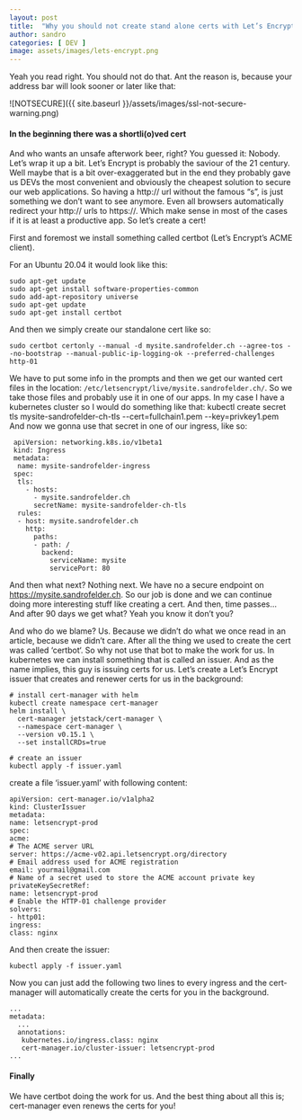 ```yaml
---
layout: post
title:  "Why you should not create stand alone certs with Let’s Encrypt"
author: sandro
categories: [ DEV ]
image: assets/images/lets-encrypt.png
---
```

Yeah you read right. You should not do that. Ant the reason is, because your address bar will look sooner or later like that:

![NOTSECURE]({{ site.baseurl }}/assets/images/ssl-not-secure-warning.png)

#### In the beginning there was a shortli(o)ved cert

And who wants an unsafe afterwork beer, right? You guessed it: Nobody.
Let’s wrap it up a bit. Let’s Encrypt is probably the saviour of the 21 century. Well maybe that is a bit over-exaggerated but in the end they probably gave us DEVs the most convenient and obviously the cheapest solution to secure our web applications.
So having a http:// url without the famous “s”, is just something we don’t want to see anymore. Even all browsers automatically redirect your http:// urls to https://. Which make sense in most of the cases if it is at least a productive app. So let’s create a cert!

First and foremost we install something called certbot (Let’s Encrypt’s ACME client).

For an Ubuntu 20.04 it would look like this:
```
sudo apt-get update
sudo apt-get install software-properties-common
sudo add-apt-repository universe
sudo apt-get update
sudo apt-get install certbot
```

And then we simply create our standalone cert like so:
```
sudo certbot certonly --manual -d mysite.sandrofelder.ch --agree-tos --no-bootstrap --manual-public-ip-logging-ok --preferred-challenges http-01
```

We have to put some info in the prompts and then we get our wanted cert files in the location: `/etc/letsencrypt/live/mysite.sandrofelder.ch/`. So we take those files and probably use it in one of our apps. In my case I have a kubernetes cluster so I would do something like that:
kubectl create secret tls mysite-sandrofelder-ch-tls --cert=fullchain1.pem --key=privkey1.pem
And now we gonna use that secret in one of our ingress, like so:
```
 apiVersion: networking.k8s.io/v1beta1
 kind: Ingress
 metadata:
  name: mysite-sandrofelder-ingress
 spec:
  tls:
    - hosts:
      - mysite.sandrofelder.ch
      secretName: mysite-sandrofelder-ch-tls
  rules:
  - host: mysite.sandrofelder.ch
    http:
      paths:
      - path: /
        backend:
          serviceName: mysite
          servicePort: 80
```
And then what next? Nothing next. We have no a secure endpoint on https://mysite.sandrofelder.ch. So our job is done and we can continue doing more interesting stuff like creating a cert.
And then, time passes…
And after 90 days we get what? Yeah you know it don’t you?
 
And who do we blame? Us. Because we didn’t do what we once read in an article, because we didn’t care.
After all the thing we used to create the cert was called ‘certbot‘. So why not use that bot to make the work for us.
In kubernetes we can install something that is called an issuer. And as the name implies, this guy is issuing certs for us.
Let’s create a Let’s Encrypt issuer that creates and renewer certs for us in the background:
```
# install cert-manager with helm
kubectl create namespace cert-manager 
helm install \
  cert-manager jetstack/cert-manager \
  --namespace cert-manager \
  --version v0.15.1 \
  --set installCRDs=true

# create an issuer
kubectl apply -f issuer.yaml
```
create a file ‘issuer.yaml’ with following content:
```
apiVersion: cert-manager.io/v1alpha2
kind: ClusterIssuer
metadata:
name: letsencrypt-prod
spec:
acme:
# The ACME server URL
server: https://acme-v02.api.letsencrypt.org/directory
# Email address used for ACME registration
email: yourmail@gmail.com
# Name of a secret used to store the ACME account private key
privateKeySecretRef:
name: letsencrypt-prod
# Enable the HTTP-01 challenge provider
solvers:
- http01:
ingress:
class: nginx
```

And then create the issuer:
```
kubectl apply -f issuer.yaml
```
Now you can just add the following two lines to every ingress and the cert-manager will automatically create the certs for you in the background.
```
...
metadata:
  ...
  annotations:
   kubernetes.io/ingress.class: nginx
   cert-manager.io/cluster-issuer: letsencrypt-prod
...
```
#### Finally
We have certbot doing the work for us. And the best thing about all this is; cert-manager even renews the certs for you!
